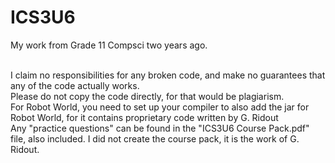 # ICS3U6
My work from Grade 11 Compsci two years ago.

<br>
I claim no responsibilities for any broken code, and make no guarantees that any of the code actually works.
<br>
Please do not copy the code directly, for that would be plagiarism.
<br> 
For Robot World, you need to set up your compiler to also add the jar for Robot World, for it contains proprietary code written by G. Ridout
<br> 
Any "practice questions" can be found in the "ICS3U6 Course Pack.pdf" file, also included. I did not create the course pack, it is the work of G. Ridout.
